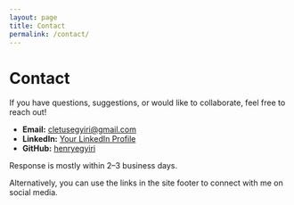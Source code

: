 ```yaml
---
layout: page
title: Contact
permalink: /contact/
---
```


# Contact

If you have questions, suggestions, or would like to collaborate, feel free to reach out!

- **Email:** [cletusegyiri@gmail.com](mailto:cletusegyiri@gmail.com)
- **LinkedIn:** [Your LinkedIn Profile](https://linkedin.com/in/henry-ampiah)
- **GitHub:** [henryegyiri](https://github.com/henryegyiri)

Response is mostly within 2–3 business days.

Alternatively, you can use the links in the site footer to connect with me on social media.